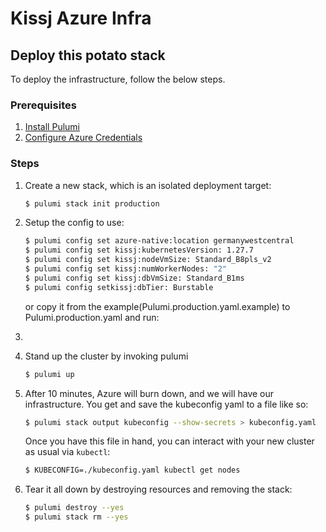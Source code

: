 # Kissj Azure Infra
## Deploy this potato stack 

To deploy the infrastructure, follow the below steps.

### Prerequisites

1. [Install Pulumi](https://www.pulumi.com/docs/get-started/install/)
1. [Configure Azure Credentials](https://www.pulumi.com/docs/intro/cloud-providers/azure/setup/)

### Steps
1. Create a new stack, which is an isolated deployment target:

    ```bash
    $ pulumi stack init production
    ```
1. Setup the config to use:
    
    ```bash
    $ pulumi config set azure-native:location germanywestcentral
   $ pulumi config set kissj:kubernetesVersion: 1.27.7
   $ pulumi config set kissj:nodeVmSize: Standard_B8pls_v2
   $ pulumi config set kissj:numWorkerNodes: "2"
   $ pulumi config set kissj:dbVmSize: Standard_B1ms
   $ pulumi config setkissj:dbTier: Burstable
    ```
   or copy it from the example(Pulumi.production.yaml.example) to Pulumi.production.yaml and run:
   
2. ```bash

1. Stand up the cluster by invoking pulumi
    ```bash
    $ pulumi up
    ```

1. After 10 minutes, Azure will burn down, and we will have our infrastructure. 
You get and save the kubeconfig yaml to a file like so:

    ```bash
    $ pulumi stack output kubeconfig --show-secrets > kubeconfig.yaml
    ```

    Once you have this file in hand, you can interact with your new cluster as usual via `kubectl`:

    ```bash
    $ KUBECONFIG=./kubeconfig.yaml kubectl get nodes
    ```

1. Tear it all down by destroying resources and removing the stack:

    ```bash
    $ pulumi destroy --yes
    $ pulumi stack rm --yes
    ```
